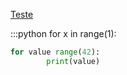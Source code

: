 [Teste](Teste)


:::python
for x in range(1):

```python
for value range(42):
        print(value)
```
